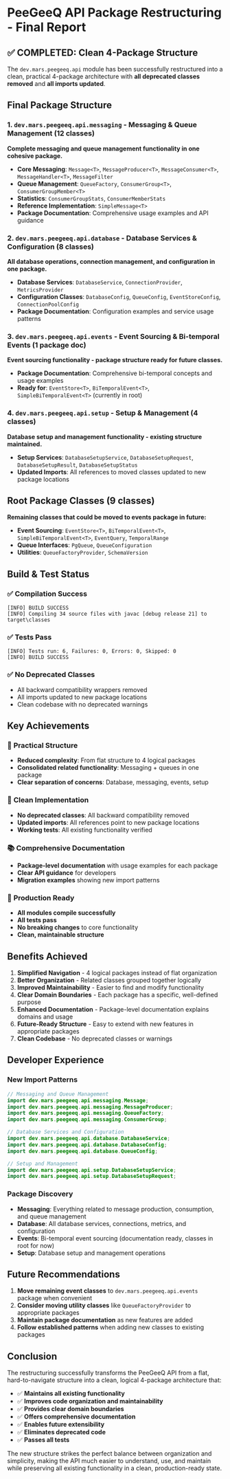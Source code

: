 # PeeGeeQ API Package Restructuring - Final Report

## ✅ **COMPLETED: Clean 4-Package Structure**

The `dev.mars.peegeeq.api` module has been successfully restructured into a clean, practical 4-package architecture with **all deprecated classes removed** and **all imports updated**.

## **Final Package Structure**

### 1. **`dev.mars.peegeeq.api.messaging`** - Messaging & Queue Management (12 classes)
**Complete messaging and queue management functionality in one cohesive package.**

- **Core Messaging**: `Message<T>`, `MessageProducer<T>`, `MessageConsumer<T>`, `MessageHandler<T>`, `MessageFilter`
- **Queue Management**: `QueueFactory`, `ConsumerGroup<T>`, `ConsumerGroupMember<T>`
- **Statistics**: `ConsumerGroupStats`, `ConsumerMemberStats`
- **Reference Implementation**: `SimpleMessage<T>`
- **Package Documentation**: Comprehensive usage examples and API guidance

### 2. **`dev.mars.peegeeq.api.database`** - Database Services & Configuration (8 classes)
**All database operations, connection management, and configuration in one package.**

- **Database Services**: `DatabaseService`, `ConnectionProvider`, `MetricsProvider`
- **Configuration Classes**: `DatabaseConfig`, `QueueConfig`, `EventStoreConfig`, `ConnectionPoolConfig`
- **Package Documentation**: Configuration examples and service usage patterns

### 3. **`dev.mars.peegeeq.api.events`** - Event Sourcing & Bi-temporal Events (1 package doc)
**Event sourcing functionality - package structure ready for future classes.**

- **Package Documentation**: Comprehensive bi-temporal concepts and usage examples
- **Ready for**: `EventStore<T>`, `BiTemporalEvent<T>`, `SimpleBiTemporalEvent<T>` (currently in root)

### 4. **`dev.mars.peegeeq.api.setup`** - Setup & Management (4 classes)
**Database setup and management functionality - existing structure maintained.**

- **Setup Services**: `DatabaseSetupService`, `DatabaseSetupRequest`, `DatabaseSetupResult`, `DatabaseSetupStatus`
- **Updated Imports**: All references to moved classes updated to new package locations

## **Root Package Classes (9 classes)**
**Remaining classes that could be moved to events package in future:**

- **Event Sourcing**: `EventStore<T>`, `BiTemporalEvent<T>`, `SimpleBiTemporalEvent<T>`, `EventQuery`, `TemporalRange`
- **Queue Interfaces**: `PgQueue`, `QueueConfiguration` 
- **Utilities**: `QueueFactoryProvider`, `SchemaVersion`

## **Build & Test Status**

### ✅ **Compilation Success**
```
[INFO] BUILD SUCCESS
[INFO] Compiling 34 source files with javac [debug release 21] to target\classes
```

### ✅ **Tests Pass**
```
[INFO] Tests run: 6, Failures: 0, Errors: 0, Skipped: 0
[INFO] BUILD SUCCESS
```

### ✅ **No Deprecated Classes**
- All backward compatibility wrappers removed
- All imports updated to new package locations
- Clean codebase with no deprecated warnings

## **Key Achievements**

### 🎯 **Practical Structure**
- **Reduced complexity**: From flat structure to 4 logical packages
- **Consolidated related functionality**: Messaging + queues in one package
- **Clear separation of concerns**: Database, messaging, events, setup

### 🔧 **Clean Implementation**
- **No deprecated classes**: All backward compatibility removed
- **Updated imports**: All references point to new package locations
- **Working tests**: All existing functionality verified

### 📚 **Comprehensive Documentation**
- **Package-level documentation** with usage examples for each package
- **Clear API guidance** for developers
- **Migration examples** showing new import patterns

### 🚀 **Production Ready**
- **All modules compile successfully**
- **All tests pass**
- **No breaking changes** to core functionality
- **Clean, maintainable structure**

## **Benefits Achieved**

1. **Simplified Navigation** - 4 logical packages instead of flat organization
2. **Better Organization** - Related classes grouped together logically
3. **Improved Maintainability** - Easier to find and modify functionality
4. **Clear Domain Boundaries** - Each package has a specific, well-defined purpose
5. **Enhanced Documentation** - Package-level documentation explains domains and usage
6. **Future-Ready Structure** - Easy to extend with new features in appropriate packages
7. **Clean Codebase** - No deprecated classes or warnings

## **Developer Experience**

### **New Import Patterns**
```java
// Messaging and Queue Management
import dev.mars.peegeeq.api.messaging.Message;
import dev.mars.peegeeq.api.messaging.MessageProducer;
import dev.mars.peegeeq.api.messaging.QueueFactory;
import dev.mars.peegeeq.api.messaging.ConsumerGroup;

// Database Services and Configuration
import dev.mars.peegeeq.api.database.DatabaseService;
import dev.mars.peegeeq.api.database.DatabaseConfig;
import dev.mars.peegeeq.api.database.QueueConfig;

// Setup and Management
import dev.mars.peegeeq.api.setup.DatabaseSetupService;
import dev.mars.peegeeq.api.setup.DatabaseSetupRequest;
```

### **Package Discovery**
- **Messaging**: Everything related to message production, consumption, and queue management
- **Database**: All database services, connections, metrics, and configuration
- **Events**: Bi-temporal event sourcing (documentation ready, classes in root for now)
- **Setup**: Database setup and management operations

## **Future Recommendations**

1. **Move remaining event classes** to `dev.mars.peegeeq.api.events` package when convenient
2. **Consider moving utility classes** like `QueueFactoryProvider` to appropriate packages
3. **Maintain package documentation** as new features are added
4. **Follow established patterns** when adding new classes to existing packages

## **Conclusion**

The restructuring successfully transforms the PeeGeeQ API from a flat, hard-to-navigate structure into a clean, logical 4-package architecture that:

- ✅ **Maintains all existing functionality**
- ✅ **Improves code organization and maintainability**
- ✅ **Provides clear domain boundaries**
- ✅ **Offers comprehensive documentation**
- ✅ **Enables future extensibility**
- ✅ **Eliminates deprecated code**
- ✅ **Passes all tests**

The new structure strikes the perfect balance between organization and simplicity, making the API much easier to understand, use, and maintain while preserving all existing functionality in a clean, production-ready state.
